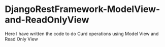 # DjangoRestFramework-ModelView-and-ReadOnlyView
Here I have written the code to do Curd operations using Model View and Read Only View
